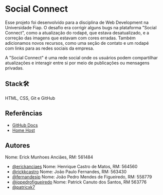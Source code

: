 # Social Connect
 
Esse projeto foi desenvolvido para a disciplina de Web Development na Universidade Fiap. O desafio era corrigir alguns bugs na plataforma "Social Connect", como a atualização do rodapé, que estava desatualizado, e a correção das imagens que estavam com cores erradas. Também adicionamos novos recursos, como uma seção de contato e um rodapé com links para as redes sociais da empresa.
 
A "Social Connect" é uma rede social onde os usuários podem compartilhar atualizações e interagir entre si por meio de publicações ou mensagens privadas.
 
 
## Stack🛠
 
HTML, CSS, Git e GitHub

## Referências
 
 - [GitHub Docs](https://docs.github.com/pt)
 - [Home Host](https://www.homehost.com.br/blog/tutoriais/tabela-de-cores-html/)

## Autores
 
Nome: Erick Munhoes Anciães, RM: 561484
- [@erickanciaes](https://www.github.com/erickanciaes)
Nome: Henrique Castro de Matos, RM: 564560
- [@rickkcastro](https://www.github.com/rickkcastro)
Nome: João Paulo Fernandes, RM: 563430
- [@fernandesjp](https://www.github.com/fernandesjp)
Nome: João Pedro Mendes de Figueiredo, RM: 558779
- [@jopedrofigueiredo](https://www.github.com/jopedrofigueiredo)
Nome: Patrick Canuto dos Santos, RM 563776
- [@patricxk7](https://www.github.com/patricxk7)

